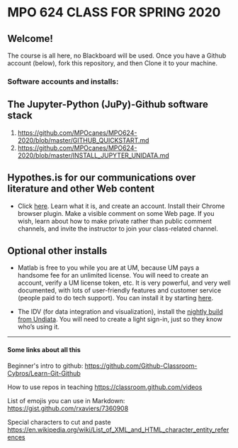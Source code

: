 # MPO 624 CLASS FOR SPRING 2020

## Welcome!
The course is all here, no Blackboard will be used. Once you have a Github account (below), fork this repository, and then Clone it to your machine. 

### Software accounts and installs: 

## The Jupyter-Python (JuPy)-Github software stack
  1. https://github.com/MPOcanes/MPO624-2020/blob/master/GITHUB_QUICKSTART.md
  1. https://github.com/MPOcanes/MPO624-2020/blob/master/INSTALL_JUPYTER_UNIDATA.md
  
## Hypothes.is for our communications over literature and other Web content
  * Click [here](http://hypothes.is). Learn what it is, and create an account. Install their Chrome browser plugin. Make a visible comment on some Web page. If you wish, learn about how to make private rather than public comment channels, and invite the instructor to join your class-related channel. 

## Optional other installs 
   
   * Matlab is free to you while you are at UM, because UM pays a handsome fee for an unlimited license. You will need to create an account, verify a UM license token, etc.  It is very powerful, and very well documented, with lots of user-friendly features and customer service (people paid to do tech support). You can install it by starting [here](http://it.miami.edu/a-z-listing/matlab/index.html).
   
   * The IDV (for data integration and visualization), install the [nightly build from Undiata](https://www.unidata.ucar.edu/downloads/idv/nightly/index.jsp). You will need to create a light sign-in, just so they know who’s using it. 

-------
#### Some links about all this 

Beginner's intro to github: https://github.com/Github-Classroom-Cybros/Learn-Git-Github

How to use repos in teaching https://classroom.github.com/videos

List of emojis you can use in Markdown: https://gist.github.com/rxaviers/7360908

Special characters to cut and paste https://en.wikipedia.org/wiki/List_of_XML_and_HTML_character_entity_references


